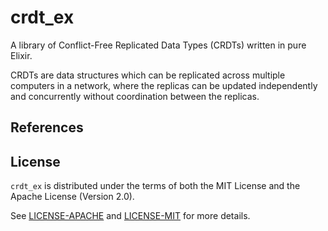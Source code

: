 # crdt_ex

A library of Conflict-Free Replicated Data Types (CRDTs) written in pure Elixir.

CRDTs are data structures which can be replicated across multiple computers in a network, where the
replicas can be updated independently and concurrently without coordination between the replicas.

## References

## License

`crdt_ex` is distributed under the terms of both the MIT License and the Apache License (Version
2.0).

See [LICENSE-APACHE](LICENSE-APACHE) and [LICENSE-MIT](LICENSE-MIT) for more details.
